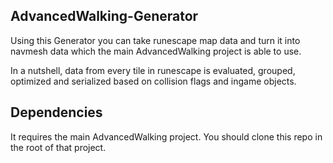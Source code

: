 ## AdvancedWalking-Generator
Using this Generator you can take runescape map data and turn it into navmesh data which the main AdvancedWalking project is able to use.

In a nutshell, data from every tile in runescape is evaluated, grouped, optimized and serialized based on collision flags and ingame objects.

## Dependencies
It requires the main AdvancedWalking project. You should clone this repo in the root of that project.
